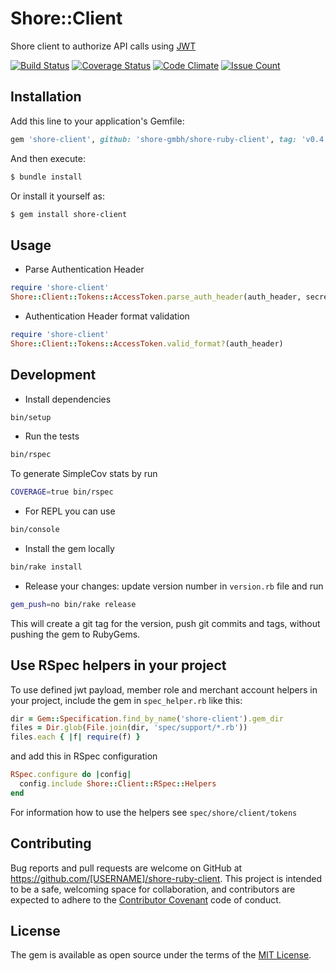 # Shore::Client

Shore client to authorize API calls using [JWT](https://jwt.io)

[![Build Status](https://travis-ci.org/shore-gmbh/shore-ruby-client.svg?branch=master)](https://travis-ci.org/shore-gmbh/shore-ruby-client)
[![Coverage Status](https://coveralls.io/repos/github/shore-gmbh/shore-ruby-client/badge.svg?branch=master)](https://coveralls.io/github/shore-gmbh/shore-ruby-client?branch=master)
[![Code Climate](https://codeclimate.com/repos/56ddbecf41003f0085005e15/badges/242acc5710bd574a24ea/gpa.svg)](https://codeclimate.com/repos/56ddbecf41003f0085005e15/feed)
[![Issue Count](https://codeclimate.com/repos/56ddbecf41003f0085005e15/badges/242acc5710bd574a24ea/issue_count.svg)](https://codeclimate.com/repos/56ddbecf41003f0085005e15/feed)

## Installation

Add this line to your application's Gemfile:

```ruby
gem 'shore-client', github: 'shore-gmbh/shore-ruby-client', tag: 'v0.4.2'
```

And then execute:

```sh
$ bundle install
```

Or install it yourself as:

```sh
$ gem install shore-client
```

## Usage

* Parse Authentication Header

```ruby
require 'shore-client'
Shore::Client::Tokens::AccessToken.parse_auth_header(auth_header, secret)
```

* Authentication Header format validation

```ruby
require 'shore-client'
Shore::Client::Tokens::AccessToken.valid_format?(auth_header)
```

## Development

* Install dependencies

```sh
bin/setup
```

* Run the tests

```sh
bin/rspec
```

To generate SimpleCov stats by run

```sh
COVERAGE=true bin/rspec
```

* For REPL you can use

```sh
bin/console
```

* Install the gem locally

```sh
bin/rake install
```

* Release your changes: update version number in `version.rb` file and run

```sh
gem_push=no bin/rake release
```

This will create a git tag for the version, push git commits and tags, without
pushing the gem to RubyGems.

## Use RSpec helpers in your project

To use defined jwt payload, member role and merchant account helpers in your
project, include the gem in `spec_helper.rb` like this:

```ruby
dir = Gem::Specification.find_by_name('shore-client').gem_dir
files = Dir.glob(File.join(dir, 'spec/support/*.rb'))
files.each { |f| require(f) }
```

and add this in RSpec configuration

```ruby
RSpec.configure do |config|
  config.include Shore::Client::RSpec::Helpers
end
```

For information how to use the helpers see `spec/shore/client/tokens`

## Contributing

Bug reports and pull requests are welcome on GitHub at
https://github.com/[USERNAME]/shore-ruby-client. This project is intended to
be a safe, welcoming space for collaboration, and contributors are expected to
adhere to the [Contributor Covenant](http://contributor-covenant.org) code of conduct.


## License

The gem is available as open source under the terms of the [MIT License](http://opensource.org/licenses/MIT).
